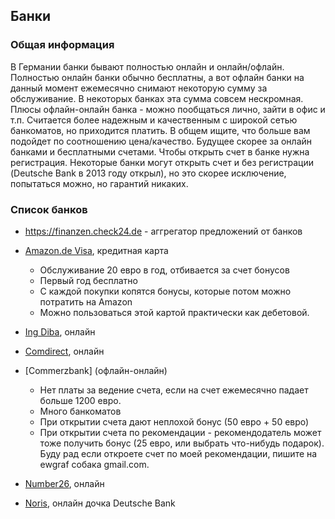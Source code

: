 ## Банки

### Общая информация
В Германии банки бывают полностью онлайн и онлайн/офлайн. 
Полностью онлайн банки обычно бесплатны, а вот офлайн банки на данный момент ежемесячно снимают некоторую сумму за обслуживание. В некоторых банках эта сумма совсем нескромная.
Плюсы офлайн-онлайн банка - можно пообщаться лично, зайти в офис и т.п. Считается более надежным и качественным с широкой сетью банкоматов, но приходится платить.
В общем ищите, что больше вам подойдет по соотношению цена/качество. Будущее скорее за онлайн банками и бесплатными счетами.
Чтобы открыть счет в банке нужна регистрация. Некоторые банки могут открыть счет и без регистрации (Deutsche Bank в 2013 году открыл), но это скорее исключение, попытаться можно, но гарантий никаких.

### Список банков
- https://finanzen.check24.de - аггрегатор предложений от банков

- [Amazon.de Visa](http://www.lbb.de/amazon), кредитная карта
  - Обслуживание 20 евро в год, отбивается за счет бонусов
  - Первый год бесплатно
  - С каждой покупки копятся бонусы, которые потом можно потратить на Amazon
  - Можно пользоваться этой картой практически как дебетовой.

- [Ing Diba](https://www.ing-diba.de/), онлайн

- [Comdirect](https://www.comdirect.de), онлайн

- [Commerzbank] (офлайн-онлайн)
  - Нет платы за ведение счета, если на счет ежемесячно падает больше 1200 евро.
  - Много банкоматов
  - При открытии счета дают неплохой бонус (50 евро + 50 евро)
  - При открытии счета по рекомендации - рекомендодатель может тоже получить бонус (25 евро, или выбрать что-нибудь подарок). Буду рад если откроете счет по моей рекомендации, пишите на ewgraf собака gmail.com.

- [Number26](https://number26.de/), онлайн
 
- [Noris](https://www.norisbank.de/), онлайн дочка Deutsche Bank

